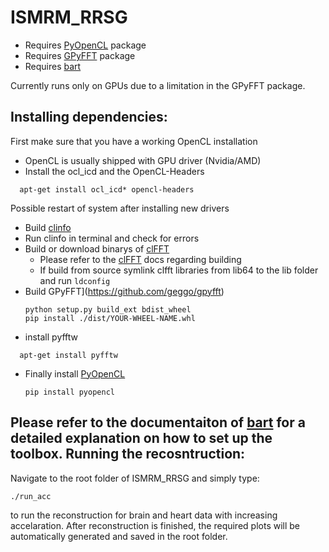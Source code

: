 ISMRM_RRSG
===================================

* Requires [PyOpenCL](https://github.com/inducer/pyopencl) package
* Requires [GPyFFT](https://github.com/geggo/gpyfft) package 
* Requires [bart](https://github.com/mrirecon/bart)

Currently runs only on GPUs due to a limitation in the GPyFFT package.

Installing dependencies:
---------------
First make sure that you have a working OpenCL installation
  - OpenCL is usually shipped with GPU driver (Nvidia/AMD)
  - Install the ocl_icd and the OpenCL-Headers
  ```
    apt-get install ocl_icd* opencl-headers
  ```  
Possible restart of system after installing new drivers
  - Build [clinfo](https://github.com/Oblomov/clinfo)
  - Run clinfo in terminal and check for errors
  - Build or download binarys of [clFFT](https://github.com/clMathLibraries/clFFT)
    - Please refer to the [clFFT](https://github.com/clMathLibraries/clFFT) docs regarding building
    - If build from source symlink clfft libraries from lib64 to the lib folder and run ``` ldconfig ```
  - Build GPyFFT](https://github.com/geggo/gpyfft) 
    ```
    python setup.py build_ext bdist_wheel
    pip install ./dist/YOUR-WHEEL-NAME.whl
    ```
  - install pyfftw
  ```
    apt-get install pyfftw
  ```    
  - Finally install [PyOpenCL](https://github.com/inducer/pyopencl)
    ```
    pip install pyopencl
    ```
Please refer to the documentaiton of [bart](https://github.com/mrirecon/bart) for a detailed explanation on how to set up the toolbox.
Running the recosntruction:
-------------------------
Navigate to the root folder of ISMRM_RRSG and simply type:
```
./run_acc
```
to run the reconstruction for brain and heart data with increasing accelaration.
After reconstruction is finished, the required plots will be automatically generated and saved in the root folder.
